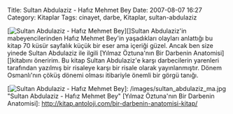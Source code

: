 Title: Sultan Abdulaziz - Hafız Mehmet Bey
Date: 2007-08-07 16:27
Category: Kitaplar
Tags: cinayet, darbe, Kitaplar, sultan-abdulaziz

[![Sultan Abdulaziz - Hafız Mehmet Bey][]][]Sultan Abdulaziz'in
mabeyencilerinden Hafız Mehmet Bey'in yaşadıkları olayları anlattığı bu
kitap 70 küsür sayfalık küçük bir eser ama içeriği güzel. Ancak ben size
yinede Sultan Abdulaziz ile ilgili [Yılmaz Öztuna'nın Bir Darbenin Anatomisi][]kitabını öneririm. Bu kitap Sultan Abdulaziz'e karşı
darbecilerin yarenleri tarafından yazılmış bir risaleye karşı bir risale
olarak yayınlanmıştır. Dönem Osmanlı'nın çöküş dönemi olması itibariyle
önemli bir görgü tanığı.

  [Sultan Abdulaziz - Hafız Mehmet Bey]: /images/sultan_abdulaziz_ma.kucukresim.jpg
  [![Sultan Abdulaziz - Hafız Mehmet Bey][]]: /images/sultan_abdulaziz_ma.jpg
    "Sultan Abdulaziz - Hafız Mehmet Bey"
  [Yılmaz Öztuna'nın Bir Darbenin Anatomisi]: http://kitap.antoloji.com/bir-darbenin-anatomisi-kitap/
